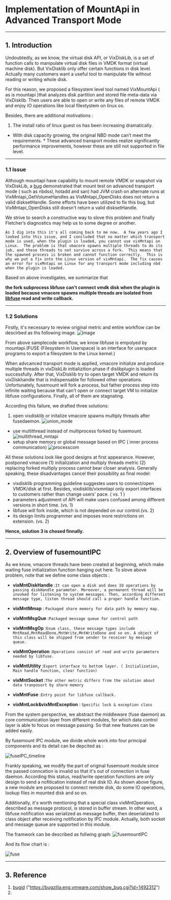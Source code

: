 Implementation of MountApi in Advanced Transport Mode
====
----
## 1. Introduction
Undoubtedly, as we know, the virtual disk API, or VixDiskLib, is a set of function calls to manipulate virtual disk files in VMDK format (virtual machine disk). But VixDisklib only offer certain functions in disk level. Actually many customers want a useful tool to manipulate file without reading or writing whole disk. 

For this reason, we proposed a filesystem level tool named VixMountApi ( as is mountapi )that analyzes disk partition and stored file meta-data via VixDisklib. Then users are able to open or write any files of remote VMDK and enjoy IO operations like local filestystem on linux os.   

Besides, there are additional motivations :

1. The install ratio of linux guest os has been increasing dramatically.
*  With disk capacity growing, the original NBD mode can’t meet the requirements.  * These advanced transport modes realize significantly performance improvements, however these are still not supported in file level.

----
   
### 1.1 Issue

Although mountapi have capability to mount remote VMDK or snapshot via VixDiskLib, 
a [bug][bugid] demonstrated that mount test on advanced transport mode ( such as nbdssl, hotadd and san) had JVM crash on alternate runs at VixMntapi_GetVolumeHandles as VixMntapi_OpenDisks does not return a valid disksetHandle. Some efforts have been utilized to fix this bug, but VixMntapi_OpenDisks still doesn't return a valid disksetHandle. 

We strive to search a constructive way to slove this problem and finally  Fletcher‘s diagnostics may help us to some degree or another.
	
	As I dig into this it's all coming back to me now.  A few years ago I looked into this issue, and I concluded that no matter which transport mode is used, when the plugin is loaded, you cannot use vixMntapi on Linux.  The problem is that vmacore spawns multiple threads to do its job, and these threads to not survive across a fork.  This means that the spawned process is broken and cannot function correctly.  This is why we put a fix into the Linux version of vixMntapi.  The fix causes an error for vixMntapi on Linux for any transport mode including nbd when the plugin is loaded.
	
Based on above investigates, we summarize that 

**the fork subprocess libfuse can't connect vmdk disk when the plugin is loaded because vmacore spawns multiple threads are isolated from [libfuse][libfuse] read and write callback.**

----  
### 1.2 Solutions
Firstly, it's necessary to review original metric and 
entire workflow can be descirbed as ths following image.
![image](https://github.com/ashione/vixMntIPC/blob/format/asset/mntapi.png)

From above samplecode workflow, we know libfuse is empolyed by mountapi.(FUSE (Filesystem in Userspace) is an interface for userspace programs to export a filesystem to the Linux kernel.)  

When advcanced transport mode is applied, vmacore initialize and 
produce multiple threads in vixDiskLib initializition phase 
if dislibplugin is loaded successfully. 
After that, VixDisklib try to open target VMDK and return its vixDiskhandle 
that is indispensable for followed other operations. 
Unfortunately, fusemount will fork a process, 
but father process step into infinite waiting 
because that can't open or connect target VM to initialize libfuse configurations. 
Finally, all of them are stagnating.

According this failure, we drafted three solutions:

1.  open vixdisklib or initalize vmacore spawns multiply threads after fusedaemon. ![union_mode](https://github.com/ashione/vixMntIPC/blob/format/asset/union_mode.png)
*   use multithread instead of multiprocess forked by fusemount. ![multithread_mntapi](https://github.com/ashione/vixMntIPC/blob/format/asset/multithread.png)
*   setup share memory or global message based on IPC ( inner process communication) ![processcom](https://github.com/ashione/vixMntIPC/blob/format/asset/process_com.png)


All these solutions look like good designs at first appearance. 
However, postponed vmacore (1) initialization and multiply threads metric (2) 
replacing forked multiply process cannot bear closer analysis. Generally speaking, these disadvantages cancel their possibility as final model:

* vixdisklib programming guideline suggestes users to connect/open VMDK/disk at first. Besides, vixdisklib/vixmntapi only export interfaces to customers rather than change users' pace. ( vs. 1 )
* parameters adjustment of API will make users confused among different versions in short time. (vs. 1)
* libfuse will fork inside, which is not depended on our control.(vs. 2)
* its design limits programmer and imposes more restrictions on extension. (vs. 2)
  
**Hence, solution 3 is chosed finnally.**

---
## 2. Overview of fusemountIPC
As we know, vmacore threads have been created at beginning, 
which make waiting fuse initialization function hanging out here.
To slove above problem, note that we define some class objects :

+ **vixMntDiskHandle** :`It can open a disk and does IO operations by passing diskHandle parameter.
Moreover, a permanent thread will be invoked for listening to system messages.
Then, according different message type, listen thread should call a proper handle function.`
+ **vixMntMmap** : `Packaged share memory for data path by memory map.`
+ **vixMntMsgQue** :`Packaged message queue for control path`
	
+ **vixMntMsgOp** :`Enum class, these message types include MntRead,MntReadDone,MntWrite,MntWriteDone and so on.
	A object of this class will be shipped from sender to receiver by message queue. ` 
	
+ **vixMntOperation** :`Operations consist of read and write parameters needed by libfuse.`
 
+ **vixMntUtility** :`Export interface to bottom layer. ( Initialization, Main handle function, clear function)`

+ **vixMntSocket** :`The other metric differs from the solution about data tranposort by share memory`

+ **vixMntFuse** :`Entry point for libfuse callback.`

+ **vixMntLock&vixMntException** : `Specific lock & exception class`


From the system perspective, we abstract the middleware (fuse daemon)  as core communication layer  from  different modules, for which data control layer is able to focus on message passing. So that new features can be added easily.

By fusemount IPC module, we divide whole work into four principal components and its detail can be depcited as  :


![fuseIPC_timeline](https://github.com/ashione/vixMntIPC/blob/format/asset/fuseIPC_timeline.png)	

Frankly speaking, we modify the part of original fusemount module since the passed conncetion is invalid so that it's out of connection in fuse daemon. According this status, read/write operation functions are only design to send a nofitication instead of real disk IO. As shown above figure, a new module are proposed to connect remote disk, do some IO operations, lookup files in mounted disk and so on. 

Additionally, it's worth mentioning that a special class vixMntOperation, described as message protocol, is stored in buffer stream. In other word, a libfuse notification was serialized  as message buffer, then deserialized to class object after receiving notification by IPC module. Actually, both socket and message queue are supported in this module. 

The framwork can be described as follwing graph:
![fusemountIPC](https://github.com/ashione/vixMntIPC/blob/format/asset/fusemountIPC.png)

And its flow chart is :

![fuse](https://github.com/ashione/vixMntIPC/blob/format/asset/fuse.png)

-----

## 3. Reference 
1.  [bugid] ("https://bugzilla.eng.vmware.com/show_bug.cgi?id=1492312") 
2.  [libfuse]: https://github.com/libfuse/libfuse
[bugid]: https://bugzilla.eng.vmware.com/show_bug.cgi?id=1492312 "mntapibug"
[libfuse]: https://github.com/libfuse/libfuse
